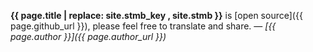 **{{ page.title | replace: site.stmb_key , site.stmb }}** is [open source]({{ page.github_url }}), please feel free to translate and share. &mdash;  *[{{ page.author }}]({{ page.author_url }})* 
